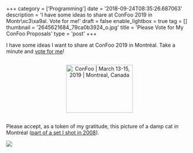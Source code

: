 +++
category = ['Programming']
date = '2018-09-24T08:35:26.687063'
description = 'I have some ideas to share at ConFoo 2019 in Montr\xc3\xa9al. Vote for me!'
draft = false
enable_lightbox = true
tag = []
thumbnail = '2645621684_79ca0b3924_o.jpg'
title = 'Please Vote for My ConFoo Proposals'
type = 'post'
+++

I have some ideas I want to share at ConFoo 2019 in Montréal. Take a minute and [vote for me](https://confoo.ca/en/yul2019/call-for-papers/speaker/a-jesse-jiryu-davis)!

<div style="text-align: center; margin: 2em">
<a href="https://confoo.ca/en/yul2019/call-for-papers/speaker/a-jesse-jiryu-davis" lang="en"><img alt="ConFoo | March 13-15, 2019 | Montreal, Canada" style="border:0" width="180" height="130" src="https://confoo.ca/images/propaganda/yul2019/en/vote.png" /></a>
</div>

Please accept, as a token of my gratitude, this picture of a damp cat in Montréal ([part of a set I shot in 2008](https://www.flickr.com/photos/emptysquare/albums/72157606023582376)).

![](2645621684_79ca0b3924_o.jpg)

